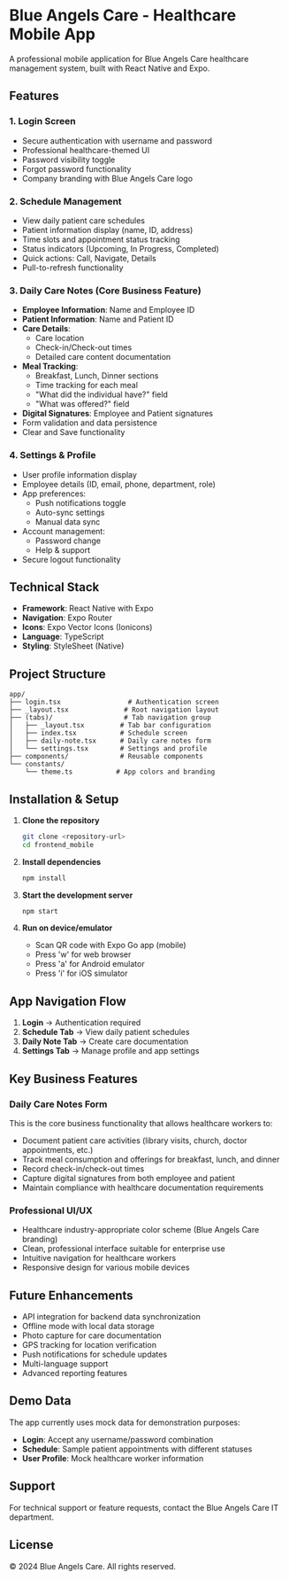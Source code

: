 # Blue Angels Care - Healthcare Mobile App

A professional mobile application for Blue Angels Care healthcare management system, built with React Native and Expo.

## Features

### 1. **Login Screen**
- Secure authentication with username and password
- Professional healthcare-themed UI
- Password visibility toggle
- Forgot password functionality
- Company branding with Blue Angels Care logo

### 2. **Schedule Management**
- View daily patient care schedules
- Patient information display (name, ID, address)
- Time slots and appointment status tracking
- Status indicators (Upcoming, In Progress, Completed)
- Quick actions: Call, Navigate, Details
- Pull-to-refresh functionality

### 3. **Daily Care Notes** (Core Business Feature)
- **Employee Information**: Name and Employee ID
- **Patient Information**: Name and Patient ID
- **Care Details**: 
  - Care location
  - Check-in/Check-out times
  - Detailed care content documentation
- **Meal Tracking**:
  - Breakfast, Lunch, Dinner sections
  - Time tracking for each meal
  - "What did the individual have?" field
  - "What was offered?" field
- **Digital Signatures**: Employee and Patient signatures
- Form validation and data persistence
- Clear and Save functionality

### 4. **Settings & Profile**
- User profile information display
- Employee details (ID, email, phone, department, role)
- App preferences:
  - Push notifications toggle
  - Auto-sync settings
  - Manual data sync
- Account management:
  - Password change
  - Help & support
- Secure logout functionality

## Technical Stack

- **Framework**: React Native with Expo
- **Navigation**: Expo Router
- **Icons**: Expo Vector Icons (Ionicons)
- **Language**: TypeScript
- **Styling**: StyleSheet (Native)

## Project Structure

```
app/
├── login.tsx                 # Authentication screen
├── _layout.tsx              # Root navigation layout
├── (tabs)/                  # Tab navigation group
│   ├── _layout.tsx         # Tab bar configuration
│   ├── index.tsx           # Schedule screen
│   ├── daily-note.tsx      # Daily care notes form
│   └── settings.tsx        # Settings and profile
├── components/             # Reusable components
└── constants/
    └── theme.ts           # App colors and branding
```

## Installation & Setup

1. **Clone the repository**
   ```bash
   git clone <repository-url>
   cd frontend_mobile
   ```

2. **Install dependencies**
   ```bash
   npm install
   ```

3. **Start the development server**
   ```bash
   npm start
   ```

4. **Run on device/emulator**
   - Scan QR code with Expo Go app (mobile)
   - Press 'w' for web browser
   - Press 'a' for Android emulator
   - Press 'i' for iOS simulator

## App Navigation Flow

1. **Login** → Authentication required
2. **Schedule Tab** → View daily patient schedules
3. **Daily Note Tab** → Create care documentation
4. **Settings Tab** → Manage profile and app settings

## Key Business Features

### Daily Care Notes Form
This is the core business functionality that allows healthcare workers to:

- Document patient care activities (library visits, church, doctor appointments, etc.)
- Track meal consumption and offerings for breakfast, lunch, and dinner
- Record check-in/check-out times
- Capture digital signatures from both employee and patient
- Maintain compliance with healthcare documentation requirements

### Professional UI/UX
- Healthcare industry-appropriate color scheme (Blue Angels Care branding)
- Clean, professional interface suitable for enterprise use
- Intuitive navigation for healthcare workers
- Responsive design for various mobile devices

## Future Enhancements

- API integration for backend data synchronization
- Offline mode with local data storage
- Photo capture for care documentation
- GPS tracking for location verification
- Push notifications for schedule updates
- Multi-language support
- Advanced reporting features

## Demo Data

The app currently uses mock data for demonstration purposes:

- **Login**: Accept any username/password combination
- **Schedule**: Sample patient appointments with different statuses
- **User Profile**: Mock healthcare worker information

## Support

For technical support or feature requests, contact the Blue Angels Care IT department.

## License

© 2024 Blue Angels Care. All rights reserved.